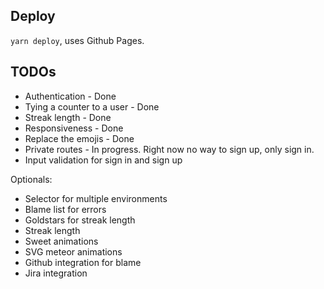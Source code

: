 ## Deploy
`yarn deploy`, uses Github Pages.

## TODOs
* Authentication - Done
* Tying a counter to a user - Done
* Streak length - Done
* Responsiveness - Done
* Replace the emojis - Done
* Private routes - In progress. Right now no way to sign up, only sign in. 
* Input validation for sign in and sign up
  
Optionals:
* Selector for multiple environments
* Blame list for errors
* Goldstars for streak length
* Streak length
* Sweet animations
* SVG meteor animations
* Github integration for blame
* Jira integration